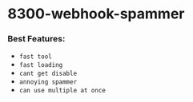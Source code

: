 # 8300-webhook-spammer

### Best Features:
* `fast tool`
* `fast loading`
* `cant get disable`
* `annoying spammer`
* `can use multiple at once`
